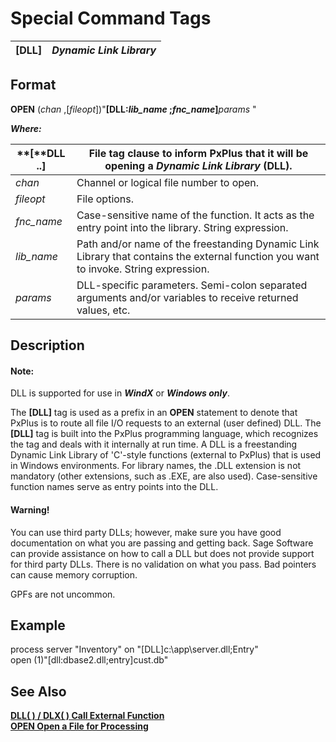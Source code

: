 # Special Command Tags

**[DLL]** |  **_Dynamic Link Library_**  
---|---  
  
##  Format

**OPEN** (_chan_ ,[_fileopt_])"**[DLL:_lib_name_ ;_fnc_name_]**_params_ "  
  
**_Where:_**

**[****DLL ..]** |  File tag clause to inform PxPlus that it will be opening a **_Dynamic Link Library_** (DLL).  
---|---  
_chan_ |  Channel or logical file number to open.  
_fileopt_ |  File options.  
_fnc_name_ |  Case-sensitive name of the function. It acts as the entry point into the library. String expression.  
_lib_name_ |  Path and/or name of the freestanding Dynamic Link Library that contains the external function you want to invoke. String expression.  
_params_ |  DLL-specific parameters. Semi-colon separated arguments and/or variables to receive returned values, etc.  
  
##  Description

#### **Note:**  
DLL is supported for use in **_WindX_** or **_Windows only_**.

The **[DLL]** tag is used as a prefix in an **OPEN** statement to denote that PxPlus is to route all file I/O requests to an external (user defined) DLL. The **[DLL]** tag is built into the PxPlus programming language, which recognizes the tag and deals with it internally at run time. A DLL is a freestanding Dynamic Link Library of 'C'-style functions (external to PxPlus) that is used in Windows environments. For library names, the .DLL extension is not mandatory (other extensions, such as .EXE, are also used). Case-sensitive function names serve as entry points into the DLL.

#### **Warning!**  
You can use third party DLLs; however, make sure you have good documentation on what you are passing and getting back. Sage Software can provide assistance on how to call a DLL but does not provide support for third party DLLs. There is no validation on what you pass. Bad pointers can cause memory corruption.

GPFs are not uncommon.

##  Example

process server "Inventory" on "[DLL]c:\app\server.dll;Entry"  
open (1)"[dll:dbase2.dll;entry]cust.db"

##  See Also

**[DLL( ) / DLX( ) Call External Function](../functions/dll.md)**  
**[OPEN Open a File for Processing](../directives/open.md)**
